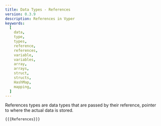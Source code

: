 ```yaml
---
title: Data Types - References
version: 0.3.9
description: References in Vyper
keywords:
  [
    data,
    type,
    types,
    reference,
    references,
    variable,
    variables,
    array,
    arrays,
    struct,
    structs,
    HashMap,
    mapping,
  ]
---
```


References types are data types that are passed by their reference, pointer to where the actual data is stored.

```vyper
{{{References}}}
```
